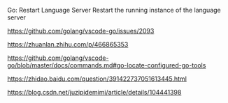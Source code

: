 Go: Restart Language Server
Restart the running instance of the language server

https://github.com/golang/vscode-go/issues/2093

https://zhuanlan.zhihu.com/p/466865353

https://github.com/golang/vscode-go/blob/master/docs/commands.md#go-locate-configured-go-tools

https://zhidao.baidu.com/question/391422737051613445.html


https://blog.csdn.net/juzipidemimi/article/details/104441398
